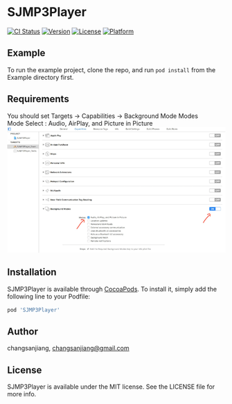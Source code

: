 # SJMP3Player

[![CI Status](http://img.shields.io/travis/changsanjiang/SJMP3Player.svg?style=flat)](https://travis-ci.org/changsanjiang/SJMP3Player)
[![Version](https://img.shields.io/cocoapods/v/SJMP3Player.svg?style=flat)](http://cocoapods.org/pods/SJMP3Player)
[![License](https://img.shields.io/cocoapods/l/SJMP3Player.svg?style=flat)](http://cocoapods.org/pods/SJMP3Player)
[![Platform](https://img.shields.io/cocoapods/p/SJMP3Player.svg?style=flat)](http://cocoapods.org/pods/SJMP3Player)

## Example

To run the example project, clone the repo, and run `pod install` from the Example directory first.

## Requirements

You should set Targets -> Capabilities -> Background Mode Modes    
Mode Select : Audio, AirPlay, and Picture in Picture    
<img src='https://github.com/changsanjiang/SJMP3Player/blob/master/Example/SJMP3Player/Mode%20Select.png' />

## Installation

SJMP3Player is available through [CocoaPods](http://cocoapods.org). To install
it, simply add the following line to your Podfile:

```ruby
pod 'SJMP3Player'
```

## Author

changsanjiang, changsanjiang@gmail.com

## License

SJMP3Player is available under the MIT license. See the LICENSE file for more info.
